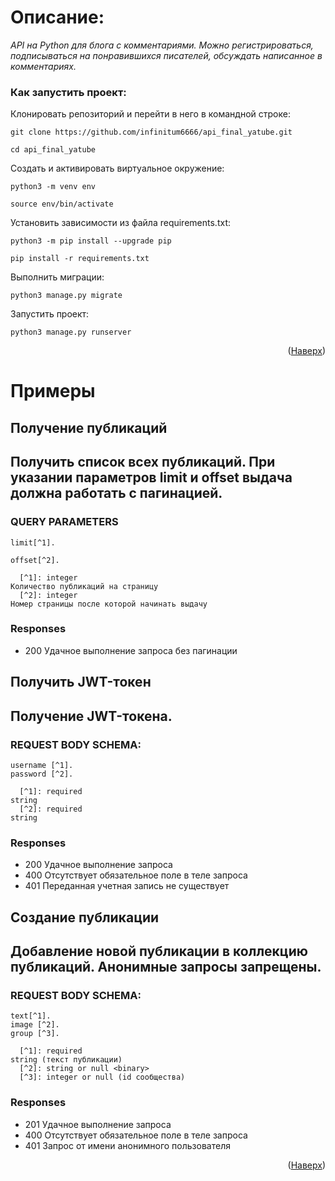 # Описание:


*API на Python для блога с комментариями. Можно регистрироваться, подписываться на понравившихся писателей, обсуждать написанное в комментариях.*



### Как запустить проект:

Клонировать репозиторий и перейти в него в командной строке:

```
git clone https://github.com/infinitum6666/api_final_yatube.git
```

```
cd api_final_yatube
```

Cоздать и активировать виртуальное окружение:

```
python3 -m venv env
```

```
source env/bin/activate
```

Установить зависимости из файла requirements.txt:

```
python3 -m pip install --upgrade pip
```

```
pip install -r requirements.txt
```

Выполнить миграции:

```
python3 manage.py migrate
```

Запустить проект:

```
python3 manage.py runserver
```

<p align="right">(<a href="#top">Наверх</a>)</p>


# Примеры
## Получение публикаций
## Получить список всех публикаций. При указании параметров limit и offset выдача должна работать с пагинацией.

### QUERY PARAMETERS
```
limit[^1].	

offset[^2].

  [^1]: integer
Количество публикаций на страницу
  [^2]: integer
Номер страницы после которой начинать выдачу
```

### Responses
- 200 Удачное выполнение запроса без пагинации


## Получить JWT-токен
## Получение JWT-токена.

### REQUEST BODY SCHEMA: 

```
username [^1].
password [^2].

  [^1]: required
string
  [^2]: required
string

```
### Responses

- 200 Удачное выполнение запроса
- 400 Отсутствует обязательное поле в теле запроса
- 401 Переданная учетная запись не существует

## Создание публикации
## Добавление новой публикации в коллекцию публикаций. Анонимные запросы запрещены.

### REQUEST BODY SCHEMA: 

```
text[^1].
image [^2].
group [^3].

  [^1]: required
string (текст публикации)
  [^2]: string or null <binary>
  [^3]: integer or null (id сообщества)
```

### Responses

- 201 Удачное выполнение запроса
- 400 Отсутствует обязательное поле в теле запроса
- 401 Запрос от имени анонимного пользователя


<p align="right">(<a href="#top">Наверх</a>)</p>
